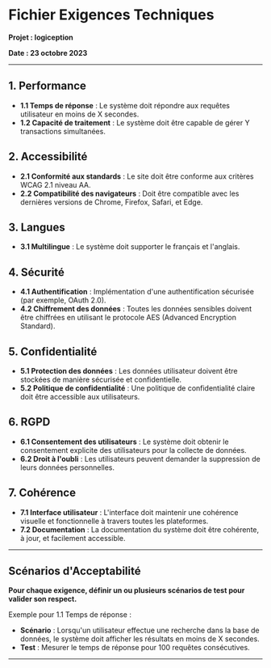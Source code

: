 # Fichier Exigences Techniques

**Projet : logiception**

**Date : 23 octobre 2023**

---

## 1. Performance
- **1.1 Temps de réponse** : Le système doit répondre aux requêtes utilisateur en moins de X secondes.
- **1.2 Capacité de traitement** : Le système doit être capable de gérer Y transactions simultanées.

## 2. Accessibilité
- **2.1 Conformité aux standards** : Le site doit être conforme aux critères WCAG 2.1 niveau AA.
- **2.2 Compatibilité des navigateurs** : Doit être compatible avec les dernières versions de Chrome, Firefox, Safari, et Edge.

## 3. Langues
- **3.1 Multilingue** : Le système doit supporter le français et l'anglais.

## 4. Sécurité
- **4.1 Authentification** : Implémentation d'une authentification sécurisée (par exemple, OAuth 2.0).
- **4.2 Chiffrement des données** : Toutes les données sensibles doivent être chiffrées en utilisant le protocole AES (Advanced Encryption Standard).

## 5. Confidentialité
- **5.1 Protection des données** : Les données utilisateur doivent être stockées de manière sécurisée et confidentielle.
- **5.2 Politique de confidentialité** : Une politique de confidentialité claire doit être accessible aux utilisateurs.

## 6. RGPD
- **6.1 Consentement des utilisateurs** : Le système doit obtenir le consentement explicite des utilisateurs pour la collecte de données.
- **6.2 Droit à l'oubli** : Les utilisateurs peuvent demander la suppression de leurs données personnelles.

## 7. Cohérence
- **7.1 Interface utilisateur** : L'interface doit maintenir une cohérence visuelle et fonctionnelle à travers toutes les plateformes.
- **7.2 Documentation** : La documentation du système doit être cohérente, à jour, et facilement accessible.

---

## Scénarios d'Acceptabilité

**Pour chaque exigence, définir un ou plusieurs scénarios de test pour valider son respect.**

Exemple pour 1.1 Temps de réponse :
- **Scénario** : Lorsqu'un utilisateur effectue une recherche dans la base de données, le système doit afficher les résultats en moins de X secondes.
- **Test** : Mesurer le temps de réponse pour 100 requêtes consécutives.

---
